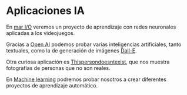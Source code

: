 # Aplicaciones IA

En [mar I/O](mar-io.md) veremos un proyecto de aprendizaje con redes neuronales aplicadas a los videojuegos.

Gracias a [Open AI](openai.md) podemos probar varias inteligencias artificiales, tanto textuales, como la de generación de imágenes  [Dall-E](dalle.md).

Otra curiosa aplicación es [Thispersondoesntexist](thispersondoesntexist.md), que nos muestra fotografías de personas que no son reales.

En [Machine learning](machinelearning.md) podremos probar nosotros a crear diferentes proyectos de aprendizaje automático.